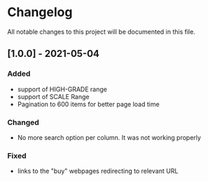 # Changelog
All notable changes to this project will be documented in this file.


## [1.0.0] - 2021-05-04
### Added
- support of HIGH-GRADE range
- support of SCALE Range
- Pagination to 600 items for better page load time

### Changed
- No more search option per column. It was not working properly

### Fixed
- links to the "buy" webpages redirecting to relevant URL